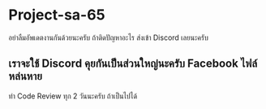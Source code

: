 # Project-sa-65

อย่าลืมอัพเดตงานกันด้วยนะครับ ถ้าติดปัญหาอะไร ส่งเข้า Discord เลยนะครับ

## เราจะใช้ Discord คุยกันเป็นส่วนใหญ่นะครับ Facebook ไฟล์หล่นหาย

ทำ Code Review ทุก 2 วันนะครับ ถ้าเป็นไปได้
